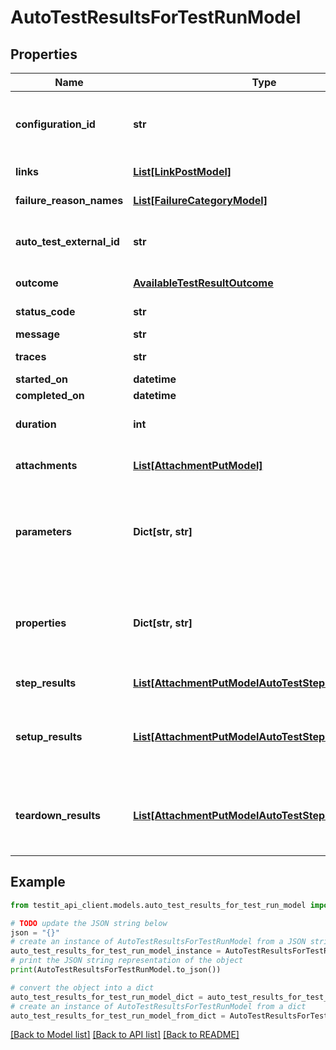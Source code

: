 # AutoTestResultsForTestRunModel


## Properties

Name | Type | Description | Notes
------------ | ------------- | ------------- | -------------
**configuration_id** | **str** | Specifies the GUID of the autotest configuration, which was specified when the test run was created. | 
**links** | [**List[LinkPostModel]**](LinkPostModel.md) | Specifies the links in the autotest. | [optional] 
**failure_reason_names** | [**List[FailureCategoryModel]**](FailureCategoryModel.md) | Specifies the cause of autotest failure. | [optional] 
**auto_test_external_id** | **str** | Specifies the external ID of the autotest, which was specified when the test run was created. | 
**outcome** | [**AvailableTestResultOutcome**](AvailableTestResultOutcome.md) | Specifies the result of the autotest execution. | [optional] 
**status_code** | **str** | Specifies the result of the autotest execution. | [optional] 
**message** | **str** | A comment for the result. | [optional] 
**traces** | **str** | An extended comment or a stack trace. | [optional] 
**started_on** | **datetime** | Test run start date. | [optional] 
**completed_on** | **datetime** | Test run end date. | [optional] 
**duration** | **int** | Expected or actual duration of the test run execution in milliseconds. | [optional] 
**attachments** | [**List[AttachmentPutModel]**](AttachmentPutModel.md) | Specifies an attachment GUID. Multiple values can be sent. | [optional] 
**parameters** | **Dict[str, str]** | \&quot;&lt;b&gt;parameter&lt;/b&gt;\&quot;: \&quot;&lt;b&gt;value&lt;/b&gt;\&quot; pair with arbitrary custom parameters. Multiple parameters can be sent. | [optional] 
**properties** | **Dict[str, str]** | \&quot;&lt;b&gt;property&lt;/b&gt;\&quot;: \&quot;&lt;b&gt;value&lt;/b&gt;\&quot; pair with arbitrary custom properties. Multiple properties can be sent. | [optional] 
**step_results** | [**List[AttachmentPutModelAutoTestStepResultsModel]**](AttachmentPutModelAutoTestStepResultsModel.md) | Specifies the results of individual steps. | [optional] 
**setup_results** | [**List[AttachmentPutModelAutoTestStepResultsModel]**](AttachmentPutModelAutoTestStepResultsModel.md) | Specifies the results of setup steps. For information on supported values, see the &#x60;stepResults&#x60; parameter above. | [optional] 
**teardown_results** | [**List[AttachmentPutModelAutoTestStepResultsModel]**](AttachmentPutModelAutoTestStepResultsModel.md) | Specifies the results of the teardown steps. For information on supported values, see the &#x60;stepResults&#x60; parameter above. | [optional] 

## Example

```python
from testit_api_client.models.auto_test_results_for_test_run_model import AutoTestResultsForTestRunModel

# TODO update the JSON string below
json = "{}"
# create an instance of AutoTestResultsForTestRunModel from a JSON string
auto_test_results_for_test_run_model_instance = AutoTestResultsForTestRunModel.from_json(json)
# print the JSON string representation of the object
print(AutoTestResultsForTestRunModel.to_json())

# convert the object into a dict
auto_test_results_for_test_run_model_dict = auto_test_results_for_test_run_model_instance.to_dict()
# create an instance of AutoTestResultsForTestRunModel from a dict
auto_test_results_for_test_run_model_from_dict = AutoTestResultsForTestRunModel.from_dict(auto_test_results_for_test_run_model_dict)
```
[[Back to Model list]](../README.md#documentation-for-models) [[Back to API list]](../README.md#documentation-for-api-endpoints) [[Back to README]](../README.md)


